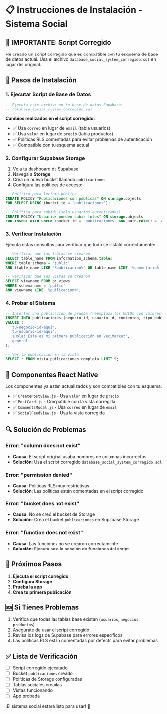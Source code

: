 # 📋 Instrucciones de Instalación - Sistema Social

## 🚨 IMPORTANTE: Script Corregido

He creado un script corregido que es compatible con tu esquema de base de datos actual. Usa el archivo `database_social_system_corregido.sql` en lugar del original.

## 🔧 Pasos de Instalación

### 1. Ejecutar Script de Base de Datos

```sql
-- Ejecuta este archivo en tu base de datos Supabase:
-- database_social_system_corregido.sql
```

**Cambios realizados en el script corregido:**
- ✅ Usa `correo` en lugar de `email` (tabla usuarios)
- ✅ Usa `valor` en lugar de `precio` (tabla productos)
- ✅ Políticas RLS comentadas para evitar problemas de autenticación
- ✅ Compatible con tu esquema actual

### 2. Configurar Supabase Storage

1. Ve a tu dashboard de Supabase
2. Navega a **Storage**
3. Crea un nuevo bucket llamado `publicaciones`
4. Configura las políticas de acceso:

```sql
-- Política para lectura pública
CREATE POLICY "Publicaciones son públicas" ON storage.objects
FOR SELECT USING (bucket_id = 'publicaciones');

-- Política para subida (solo usuarios autenticados)
CREATE POLICY "Usuarios pueden subir fotos" ON storage.objects
FOR INSERT WITH CHECK (bucket_id = 'publicaciones' AND auth.role() = 'authenticated');
```

### 3. Verificar Instalación

Ejecuta estas consultas para verificar que todo se instaló correctamente:

```sql
-- Verificar que las tablas se crearon
SELECT table_name FROM information_schema.tables 
WHERE table_schema = 'public' 
AND (table_name LIKE '%publicacion%' OR table_name LIKE '%comentario%' OR table_name LIKE '%like%');

-- Verificar que las vistas se crearon
SELECT viewname FROM pg_views 
WHERE schemaname = 'public' 
AND viewname LIKE '%publicacion%';
```

### 4. Probar el Sistema

```sql
-- Insertar una publicación de prueba (reemplaza los UUIDs con valores reales)
INSERT INTO publicaciones (negocio_id, usuario_id, contenido, tipo_publicacion)
VALUES (
  'tu-negocio-id-aqui',
  'tu-usuario-id-aqui', 
  '¡Hola! Esta es mi primera publicación en VeciMarket',
  'general'
);

-- Ver la publicación en la vista
SELECT * FROM vista_publicaciones_completa LIMIT 5;
```

## 🎯 Componentes React Native

Los componentes ya están actualizados y son compatibles con tu esquema:

- ✅ `CreatePostView.js` - Usa `valor` en lugar de `precio`
- ✅ `PostCard.js` - Compatible con la vista corregida
- ✅ `CommentsModal.js` - Usa `correo` en lugar de `email`
- ✅ `SocialFeedView.js` - Usa la vista corregida

## 🔍 Solución de Problemas

### Error: "column does not exist"
- **Causa**: El script original usaba nombres de columnas incorrectos
- **Solución**: Usa el script corregido `database_social_system_corregido.sql`

### Error: "permission denied"
- **Causa**: Políticas RLS muy restrictivas
- **Solución**: Las políticas están comentadas en el script corregido

### Error: "bucket does not exist"
- **Causa**: No se creó el bucket de Storage
- **Solución**: Crea el bucket `publicaciones` en Supabase Storage

### Error: "function does not exist"
- **Causa**: Las funciones no se crearon correctamente
- **Solución**: Ejecuta solo la sección de funciones del script

## 📱 Próximos Pasos

1. **Ejecuta el script corregido**
2. **Configura Storage**
3. **Prueba la app**
4. **Crea tu primera publicación**

## 🆘 Si Tienes Problemas

1. Verifica que todas las tablas base existan (`usuarios`, `negocios`, `productos`)
2. Asegúrate de usar el script corregido
3. Revisa los logs de Supabase para errores específicos
4. Las políticas RLS están comentadas por defecto para evitar problemas

## ✅ Lista de Verificación

- [ ] Script corregido ejecutado
- [ ] Bucket `publicaciones` creado
- [ ] Políticas de Storage configuradas
- [ ] Tablas sociales creadas
- [ ] Vistas funcionando
- [ ] App probada

¡El sistema social estará listo para usar! 🎉
